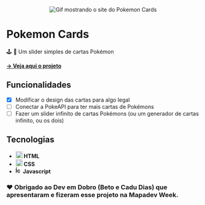 <div align=center>
  <img src="https://user-images.githubusercontent.com/79858234/184463251-85b000a9-efbf-40b3-a972-e062914719ea.gif" alt="Gif mostrando o site do Pokemon Cards" />
</div>

# Pokemon Cards

🕹️ 📕 Um slider simples de cartas Pokémon

<strong>
  <a href="https://poveii.github.io/pokemon-cards/">→ Veja aqui o projeto</a>
</strong>

## Funcionalidades

- [x] Modificar o design das cartas para algo legal
- [ ] Conectar a PokeAPI para ter mais cartas de Pokémons
- [ ] Fazer um slider infinito de cartas Pokémons (ou um generador de cartas infinito, ou os dois)

## Tecnologias

- <strong>
    <img src="https://cdn.jsdelivr.net/gh/devicons/devicon/icons/html5/html5-original.svg" alt="Ícone do HTML5" style="width: 18px;" /> 
      HTML
  </strong>
- <strong>
    <img src="https://cdn.jsdelivr.net/gh/devicons/devicon/icons/css3/css3-original.svg" alt="Ícone do CSS3" style="width: 18px;" /> 
      CSS
  </strong>
- <strong>
     <img src="https://cdn.jsdelivr.net/gh/devicons/devicon/icons/javascript/javascript-original.svg" alt="Ícone do Javascript" style="width: 16px;" /> 
      Javascript
  </strong>

### ❤️ Obrigado ao Dev em Dobro (Beto e Cadu Dias) que apresentaram e fizeram esse projeto na Mapadev Week.

